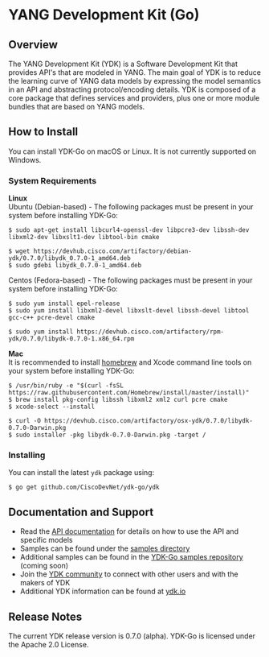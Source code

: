 # YANG Development Kit (Go)

## Overview

The YANG Development Kit (YDK) is a Software Development Kit that provides API's that are modeled in YANG. The main goal of YDK is to reduce the learning curve of YANG data models by expressing the model semantics in an API and abstracting protocol/encoding details.  YDK is composed of a core package that defines services and providers, plus one or more module bundles that are based on YANG models.  

## How to Install

You can install YDK-Go on macOS or Linux.  It is not currently supported on Windows.

### System Requirements
**Linux**  
Ubuntu (Debian-based) - The following packages must be present in your system before installing YDK-Go:

```
$ sudo apt-get install libcurl4-openssl-dev libpcre3-dev libssh-dev libxml2-dev libxslt1-dev libtool-bin cmake

$ wget https://devhub.cisco.com/artifactory/debian-ydk/0.7.0/libydk_0.7.0-1_amd64.deb
$ sudo gdebi libydk_0.7.0-1_amd64.deb
```

Centos (Fedora-based) - The following packages must be present in your system before installing YDK-Go:

```
$ sudo yum install epel-release
$ sudo yum install libxml2-devel libxslt-devel libssh-devel libtool gcc-c++ pcre-devel cmake

$ sudo yum install https://devhub.cisco.com/artifactory/rpm-ydk/0.7.0/libydk-0.7.0-1.x86_64.rpm
```

**Mac**  
It is recommended to install [homebrew](http://brew.sh) and Xcode command line tools on your system before installing YDK-Go:
```
$ /usr/bin/ruby -e "$(curl -fsSL https://raw.githubusercontent.com/Homebrew/install/master/install)"
$ brew install pkg-config libssh libxml2 xml2 curl pcre cmake
$ xcode-select --install

$ curl -O https://devhub.cisco.com/artifactory/osx-ydk/0.7.0/libydk-0.7.0-Darwin.pkg
$ sudo installer -pkg libydk-0.7.0-Darwin.pkg -target /
```

### Installing

You can install the latest `ydk` package using:
```
$ go get github.com/CiscoDevNet/ydk-go/ydk
```

## Documentation and Support
- Read the [API documentation](http://ydk.cisco.com/go/docs) for details on how to use the API and specific models
- Samples can be found under the [samples directory](https://github.com/CiscoDevNet/ydk-go/tree/master/samples)
- Additional samples can be found in the [YDK-Go samples repository](https://github.com/CiscoDevNet/ydk-go-samples) (coming soon)
- Join the [YDK community](https://communities.cisco.com/community/developer/ydk) to connect with other users and with the makers of YDK
- Additional YDK information can be found at [ydk.io](http://ydk.io)

## Release Notes
The current YDK release version is 0.7.0 (alpha). YDK-Go is licensed under the Apache 2.0 License.
